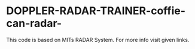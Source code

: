 # DOPPLER-RADAR-TRAINER-coffie-can-radar-
This code is based on MITs RADAR System. For more info visit given links.
